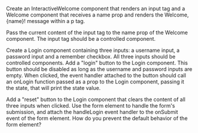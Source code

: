Create an InteractiveWelcome component that renders an input tag and a Welcome component that receives a name prop and renders the Welcome, {name}! message within a p tag.

Pass the current content of the input tag to the name prop of the Welcome component. The input tag should be a controlled component.

Create a Login component containing three inputs: a username input, a password input and a remember checkbox. 
All three inputs should be controlled components. Add a "login" button to the Login component. This button should be disabled as long as the username and password inputs are empty. When clicked, the event handler attached to the button should call an onLogin function passed as 
a prop to the Login component, passing it the state, that will print the state value.

Add a "reset" button to the Login component that clears the content of all three inputs when clicked. Use the form element to handle the form's submission, and attach the handleLogin event handler to the onSubmit event of the form element. How do you prevent the default behavior of the form element?